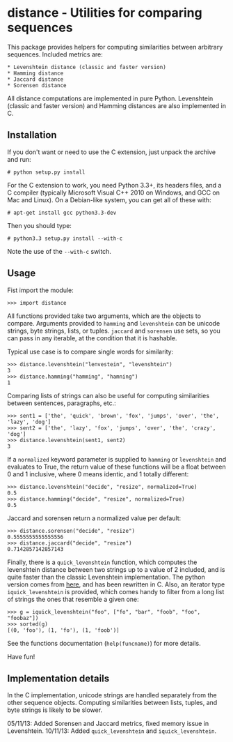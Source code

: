 distance - Utilities for comparing sequences
============================================

This package provides helpers for computing similarities between arbitrary sequences. Included metrics are:

	* Levenshtein distance (classic and faster version)
	* Hamming distance
	* Jaccard distance
	* Sorensen distance

All distance computations are implemented in pure Python. Levenshtein (classic and faster version) and Hamming distances are also implemented in C.


Installation
------------

If you don't want or need to use the C extension, just unpack the archive and run:

	# python setup.py install

For the C extension to work, you need Python 3.3+, its headers files, and a C compiler (typically Microsoft Visual C++ 2010 on Windows, and GCC on Mac and Linux). On a Debian-like system, you can get all of these with:

	# apt-get install gcc python3.3-dev

Then you should type:

	# python3.3 setup.py install --with-c

Note the use of the `--with-c` switch.


Usage
-----

Fist import the module:

	>>> import distance

All functions provided take two arguments, which are the objects to compare. Arguments provided to `hamming` and `levenshtein` can be unicode strings, byte strings, lists, or tuples. `jaccard` and `sorensen` use sets, so you can pass in any iterable, at the condition that it is hashable.

Typical use case is to compare single words for similarity:

	>>> distance.levenshtein("lenvestein", "levenshtein")
	3
	>>> distance.hamming("hamming", "hamning")
	1

Comparing lists of strings can also be useful for computing similarities between sentences, paragraphs, etc.:

	>>> sent1 = ['the', 'quick', 'brown', 'fox', 'jumps', 'over', 'the', 'lazy', 'dog']
	>>> sent2 = ['the', 'lazy', 'fox', 'jumps', 'over', 'the', 'crazy', 'dog']
	>>> distance.levenshtein(sent1, sent2)
	3

If a `normalized` keyword parameter is supplied to `hamming` or `levenshtein` and evaluates to True, the return value of these functions will be a float between 0 and 1 inclusive, where 0 means identic, and 1 totally different:

	>>> distance.levenshtein("decide", "resize", normalized=True)
	0.5
	>>> distance.hamming("decide", "resize", normalized=True)
	0.5

Jaccard and sorensen return a normalized value per default:

	>>> distance.sorensen("decide", "resize")
	0.5555555555555556
	>>> distance.jaccard("decide", "resize")
	0.7142857142857143

Finally, there is a `quick_levenshtein` function, which computes the levenshtein distance between two strings up to a value of 2 included, and is quite faster than the classic Levenshtein implementation. The python version comes from [here](http://writingarchives.sakura.ne.jp/fastcomp), and has been rewritten in C. Also, an iterator type `iquick_levenshtein` is provided, which comes handy to filter from a long list of strings the ones that resemble a given one:

	>>> g = iquick_levenshtein("foo", ["fo", "bar", "foob", "foo", "foobaz"])
	>>> sorted(g)
	[(0, 'foo'), (1, 'fo'), (1, 'foob')]


See the functions documentation (`help(funcname)`) for more details.

Have fun!


Implementation details
----------------------

In the C implementation, unicode strings are handled separately from the other sequence objects. Computing similarities between lists, tuples, and byte strings is likely to be slower.

05/11/13: Added Sorensen and Jaccard metrics, fixed memory issue in Levenshtein.
10/11/13: Added `quick_levenshtein` and `iquick_levenshtein`.
